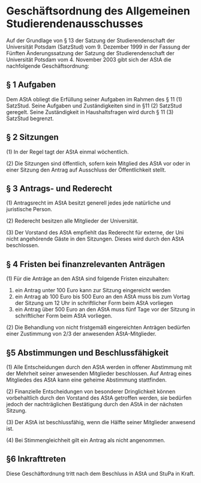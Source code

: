 # Geschäftsordnung des Allgemeinen Studierendenausschusses

Auf der Grundlage von § 13 der Satzung der Studierendenschaft der Universität Potsdam (SatzStud) vom 9. Dezember 1999 in der Fassung der Fünften Änderungssatzung der Satzung der Studierendenschaft der Universität Potsdam vom 4. November 2003 gibt sich der AStA die nachfolgende Geschäftsordnung:


## § 1 Aufgaben

Dem AStA obliegt die Erfüllung seiner Aufgaben im Rahmen des § 11 (1) SatzStud. Seine Aufgaben und Zuständigkeiten sind in §11 (2) SatzStud geregelt. Seine Zuständigkeit in Haushaltsfragen wird durch § 11 (3) SatzStud begrenzt.


## § 2 Sitzungen

(1) In der Regel tagt der AStA einmal wöchentlich.

(2) Die Sitzungen sind öffentlich, sofern kein Mitglied des AStA vor oder in einer Sitzung den Antrag auf Ausschluss der Öffentlichkeit stellt.


## § 3 Antrags- und Rederecht

(1) Antragsrecht im AStA besitzt generell jedes jede natürliche und juristische Person.

(2) Rederecht besitzen alle Mitglieder der Universität.

(3) Der Vorstand des AStA empfiehlt das Rederecht für externe, der Uni nicht angehörende Gäste in den Sitzungen. Dieses wird durch den AStA beschlossen.


## § 4 Fristen bei finanzrelevanten Anträgen

(1) Für die Anträge an den AStA sind folgende Fristen einzuhalten:

1. ein Antrag unter 100 Euro kann zur Sitzung eingereicht werden
2. ein Antrag ab 100 Euro bis 500 Euro an den AStA muss bis zum Vortag der Sitzung um 12 Uhr in schriftlicher Form beim AStA vorliegen
3. ein Antrag über 500 Euro an den AStA muss fünf Tage vor der Sitzung in schriftlicher Form beim AStA vorliegen.

(2) Die Behandlung von nicht fristgemäß eingereichten Anträgen bedürfen einer Zustimmung von 2/3 der anwesenden AStA-Mitglieder.


## §5 Abstimmungen und Beschlussfähigkeit

(1) Alle Entscheidungen durch den AStA werden in offener Abstimmung mit der Mehrheit seiner anwesenden Mitglieder beschlossen. Auf Antrag eines Mitgliedes des AStA kann eine geheime Abstimmung stattfinden.

(2) Finanzielle Entscheidungen von besonderer Dringlichkeit können vorbehaltlich durch den Vorstand des AStA getroffen werden, sie bedürfen jedoch der nachträglichen Bestätigung durch den AStA in der nächsten Sitzung.

(3) Der AStA ist beschlussfähig, wenn die Hälfte seiner Mitglieder anwesend ist.

(4) Bei Stimmengleichheit gilt ein Antrag als nicht angenommen.


## §6 Inkrafttreten

Diese Geschäftordnung tritt nach dem Beschluss in AStA und StuPa in Kraft.